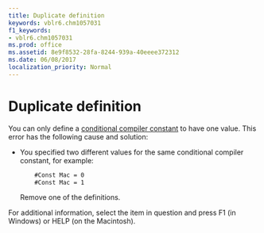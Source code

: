```yaml
---
title: Duplicate definition
keywords: vblr6.chm1057031
f1_keywords:
- vblr6.chm1057031
ms.prod: office
ms.assetid: 8e9f8532-28fa-8244-939a-40eeee372312
ms.date: 06/08/2017
localization_priority: Normal
---
```



# Duplicate definition

You can only define a [conditional compiler constant](../../Glossary/vbe-glossary.md#conditional-compiler-constant) to have one value. This error has the following cause and solution:

- You specified two different values for the same conditional compiler constant, for example:
    
  ```vb
      #Const Mac = 0 
      #Const Mac = 1 
  ```

  Remove one of the definitions.
    

For additional information, select the item in question and press F1 (in Windows) or HELP (on the Macintosh).

